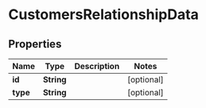 # CustomersRelationshipData

## Properties
Name | Type | Description | Notes
------------ | ------------- | ------------- | -------------
**id** | **String** |  |  [optional]
**type** | **String** |  |  [optional]
